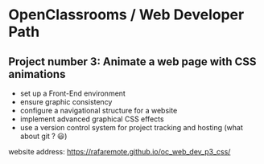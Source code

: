 # OpenClassrooms / Web Developer Path

## Project number 3: Animate a web page with CSS animations

- set up a Front-End environment
- ensure graphic consistency
- configure a navigational structure for a website
- implement advanced graphical CSS effects
- use a version control system for project tracking and hosting (what about git ? 😃)

website address: https://rafaremote.github.io/oc_web_dev_p3_css/
